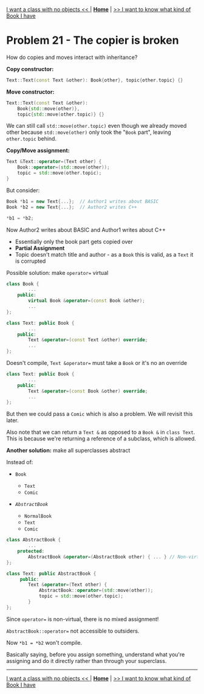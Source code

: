 [I want a class with no objects << ](./problem_20.md) | [**Home**](../README.md) | [>> I want to know what kind of Book I have](./problem_22.md)

# Problem 21 - The copier is broken

How do copies and moves interact with inheritance?

**Copy constructor:** 
```C++
Text::Text(const Text &other): Book{other}, topic{other.topic} {}
```

**Move constructor:** 
```C++
Text::Text(const Text &other): 
    Book{std::move(other)}, 
    topic{std::move(other.topic)} {}
```

We can still call `std::move(other.topic)` even though we already moved other because `std::move(other)` only took the "`Book` part", leaving `other.topic` behind.

**Copy/Move assignment:**
```C++
Text &Text::operator=(Text other) {
    Book::operator=(std::move(other));
    topic = std::move(other.topic); 
}
```

But consider:
```C++
Book *b1 = new Text{...};  // Author1 writes about BASIC
Book *b2 = new Text{...};  // Author2 writes C++

*b1 = *b2;
```
Now Author2 writes about BASIC and Author1 writes about C++
- Essentially only the book part gets copied over
- **Partial Assignment**
- Topic doesn't match title and author - as a `Book` this is valid, as a `Text` it is corrupted

Possible solution: make `operator=` virtual

```C++
class Book {
        ...
    public:
        virtual Book &operator=(const Book &other);
        ...
};

class Text: public Book {
        ...
    public:
        Text &operator=(const Text &other) override;
        ...
};
```

Doesn't compile, `Text &operator=` must take a `Book` or it's no an override

```C++
class Text: public Book {
        ...
    public:
        Text &operator=(const Book &other) override;
        ...
};
```

But then we could pass a `Comic` which is also a problem. We will revisit this later.

Also note that we can return a `Text &` as opposed to a `Book &` in `class Text`. This is because we're returning a reference of a subclass, which is allowed.

**Another solution:** make all superclasses abstract

Instead of:

- `Book`
    - `Text`
    - `Comic`

- _`AbstractBook`_
    - `NormalBook`
    - `Text`
    - `Comic`

```C++ 
class AbstractBook {
        ...
    protected:
        AbstractBook &operator=(AbstractBook other) { ... } // Non-virtual
};

class Text: public AbstractBook {
     public:
        Text &operator=(Text other) {
            AbstractBook::operator=(std::move(other));
            topic = std::move(other.topic);
        }
};
```

Since `operator=` is non-virtual, there is no mixed assignment!

`AbstractBook::operator=` not accessible to outsiders.

Now `*b1 = *b2` won't compile.

Basically saying, before you assign something, understand what you're assigning and do it directly rather than through your superclass.

---
[I want a class with no objects << ](./problem_20.md) | [**Home**](../README.md) | [>> I want to know what kind of Book I have](./problem_22.md)
